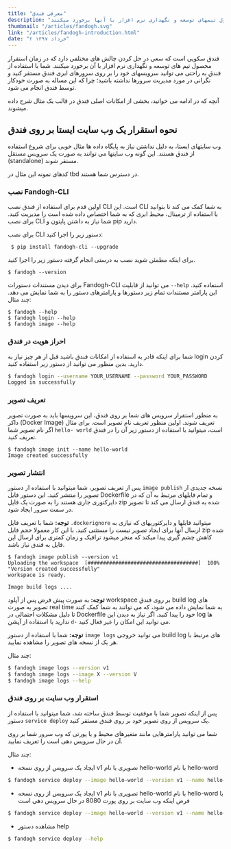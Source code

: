 ```yaml
---
title: "معرفی فندق"
description: "در واقع فندق سکویی است که سعی در حل کردن چالشهای مختلفی دارد که در زمان استفرار محصول تیمهای توسعه و نگهداری نرم افزار با آنها برخورد میکنند."
thumbnail: "/articles/fandogh.svg"
link: "/articles/fandogh-introduction.html"
date: "۲ خرداد ۱۳۹۷"
---
```


فندق سکویی است که سعی در حل کردن چالش های مختلفی دارد که در زمان استقرار محصول تیم های توسعه و نگهداری نرم افزار با آن برخورد میکنند.
شما با استفاده از فندق به راحتی می توانید سرویسهای خود را بر روی سرورهای ابری فندق مستقر کنید و نگرانی در مورد مدیریت سرورها نداشته باشید؛ چرا که این مساله به صورت خودکار توسط فندق انجام می شود.

آنچه که در ادامه می خوانید، بخشی از امکانات اصلی فندق در قالب یک مثال شرح داده میشوند.

## نحوه استقرار یک وب سایت ایستا بر روی فندق

وب سایتهای ایستا، به دلیل نداشتن نیاز به پایگاه داده ها مثال خوبی برای شروع استفاده از فندق هستند.
این گونه وب سایتها می توانند به صورت یک سرویس مستقل (standalone) مستقر شوند.

کدهای نمونه این مثال در tbd در دسترس شما هستند.

### نصب Fandogh-CLI

اولین قدم برای استفاده از فندق نصب CLI است. این CLI به شما کمک می کند تا بتوانید با استفاده از ترمینال، محیط ابری که به شما اختصاص داده شده است را مدیریت کنید.
برای نصب CLI شما نیاز به داشتن پایتون و pip دارید.

برای نصب CLI دستور زیر را اجرا کنید:

```
 $ pip install fandogh-cli --upgrade
```

برای اینکه مطمئن شوید نصب به درستی انجام گرفته دستور زیر را اجرا کنید.

```
$ fandogh --version
```

برای دیدن مستندات دستورات Fandogh-CLI می توانید از قابلیت ‍`--help` استفاده کنید. این پارامتر مستندات تمام زیر دستورها و پارامترهای دستور را به شما نمایش می دهد.
چند مثال:

```
$ fandogh --help
$ fandogh login --help
$ fandogh image --help
```

### احراز هویت در فندق

<!-- TODO: how to register -->

شما برای اینکه قادر به استفاده از امکانات فندق باشید قبل از هر چیز نیاز به login کردن دارید.
بدین منظور می توانید از دستور زیر استفاده کنید.

```bash
$ fandogh login --username YOUR_USERNAME --password YOUR_PASSWORD
Logged in successfully
```

### تعریف تصویر

به منظور استقرار سرویس های شما بر روی فندق، این سرویسها باید به صورت تصویر داکر (Docker Image) تعریف شوند. اولین منظور تعریف نام تصویر است. برای مثال اگر نام تصویر شما `hello- world` است، میتوانید با استفاده از دستور زیر آن را در فندق تعریف کنید.

```
$ fandogh image init --name hello-world
Image created successfully
```

### انتشار تصویر

پس از تعریف تصویر، شما میتوانید با استفاده از دستور `image publish` نسخه جدیدی از تصویر را منتشر کنید. این دستور فایل Dockerfile و تمام فایلهای مرتبط به آن که در دایرکتوری جاری هستند را به صورت یک فایل zip شده به فندق ارسال می کند تا تصویر در سمت سرور ایجاد شود.

<b>توجه:</b> شما با تعریف فایل `.dockerignore` میتوانید فایلها و دایرکتوریهای که نیازی به ارسال آنها برای ایجاد تصویر نیست را مستثنی کنید. با این کار معمولا حجم فایل zip شده کاهش چشم گیری پیدا میکند که منجر میشود ترافیک و زمان کمتری برای ارسال این فایل به فندق نیاز باشد.

```
$ fandogh image publish --version v1
Uploading the workspace  [####################################]  100%
"Version created successfully"
workspace is ready.

Image build logs ....
```

<b>توجه:</b>
به صورت پیش فرض پس از آپلود workspace بر روی فندق build log های تصویر به صورت real time به شما نمایش داده می شود، که می توانند به شما کمک کنند تا دلیل مشکلات احتمالی در Dockerfile خود را پیدا کنید. اگر نیاز به دیدن این log ها ندارید با استفاده از آپشن `d-` می توانید این امکان را غیر فعال کنید.

<b>توجه:</b> شما با استفاده از دستور ‍`image logs` می توانید خروجی build log های مرتبط با هر یک از نسخه های تصویر را مشاهده نمایید.

چند مثال:

```bash
$ fandogh image logs --version v1
$ fandogh image logs --image X --version V
$ fandogh image logs --help
```

### استقرار وب سایت بر روی فندق

پس از اینکه تصویر شما با موفقیت توسط فندق ساخته شد، شما میتوانید با استفاده از دستور `service deploy` یک سرویس از روی تصویر خود بر روی فندق مستقر کنید.

شما می توانید پارامترهایی مانند متغیرهای محیط و یا پورتی که وب سرور شما بر روی آن در حال سرویس دهی است را تعریف نمایید.

چند مثال:

- ایجاد یک سرویس از روی نسخه v1 تصویری با نام hello-world با نام hello-word

```bash
$ fandogh service deploy --image hello-world --version v1 --name hello-world
```

- ایجاد یک سرویس از روی نسخه v1 تصویری با نام hello-world با نام hello-word با فرض اینکه وب سایت بر روی پورت 8080 در حال سرویس دهی است

```bash
$ fandogh service deploy --image hello-world --version v1 --name hello-world --port 8080
```

- مشاهده دستور help

```bash
$ fandogh service deploy --help
```
